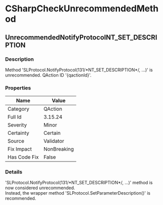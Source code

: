 ﻿---  
uid: Validator_3_15_24  
---

# CSharpCheckUnrecommendedMethod

## UnrecommendedNotifyProtocolNT\_SET\_DESCRIPTION

### Description

Method 'SLProtocol.NotifyProtocol(131\/\*NT\_SET\_DESCRIPTION\*\/, ...)' is unrecommended. QAction ID '{qactionId}'.

### Properties

| Name         | Value       |
| ------------ | ----------- |
| Category     | QAction     |
| Full Id      | 3.15.24     |
| Severity     | Minor       |
| Certainty    | Certain     |
| Source       | Validator   |
| Fix Impact   | NonBreaking |
| Has Code Fix | False       |

### Details

'SLProtocol.NotifyProtocol(131\/\*NT\_SET\_DESCRIPTION\*\/, ...)' method is now considered unrecommended.  
Instead, the wrapper method 'SLProtocol.SetParameterDescription()' is recommended.
